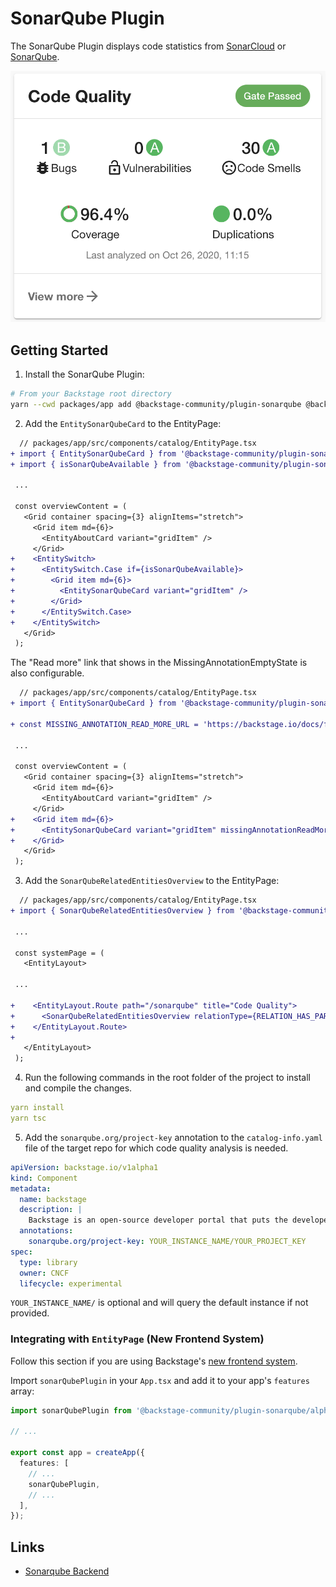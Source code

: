 # SonarQube Plugin

The SonarQube Plugin displays code statistics from [SonarCloud](https://sonarcloud.io) or [SonarQube](https://sonarqube.com).

![Sonar Card](./docs/sonar-card.png)

## Getting Started

1. Install the SonarQube Plugin:

```bash
# From your Backstage root directory
yarn --cwd packages/app add @backstage-community/plugin-sonarqube @backstage-community/plugin-sonarqube-react
```

2. Add the `EntitySonarQubeCard` to the EntityPage:

```diff
  // packages/app/src/components/catalog/EntityPage.tsx
+ import { EntitySonarQubeCard } from '@backstage-community/plugin-sonarqube';
+ import { isSonarQubeAvailable } from '@backstage-community/plugin-sonarqube-react';

 ...

 const overviewContent = (
   <Grid container spacing={3} alignItems="stretch">
     <Grid item md={6}>
       <EntityAboutCard variant="gridItem" />
     </Grid>
+    <EntitySwitch>
+      <EntitySwitch.Case if={isSonarQubeAvailable}>
+        <Grid item md={6}>
+          <EntitySonarQubeCard variant="gridItem" />
+        </Grid>
+      </EntitySwitch.Case>
+    </EntitySwitch>
   </Grid>
 );
```

The "Read more" link that shows in the MissingAnnotationEmptyState is also configurable.

```diff
  // packages/app/src/components/catalog/EntityPage.tsx
+ import { EntitySonarQubeCard } from '@backstage-community/plugin-sonarqube';

+ const MISSING_ANNOTATION_READ_MORE_URL = 'https://backstage.io/docs/features/software-catalog/descriptor';

 ...

 const overviewContent = (
   <Grid container spacing={3} alignItems="stretch">
     <Grid item md={6}>
       <EntityAboutCard variant="gridItem" />
     </Grid>
+    <Grid item md={6}>
+      <EntitySonarQubeCard variant="gridItem" missingAnnotationReadMoreUrl={MISSING_ANNOTATION_READ_MORE_URL} />
+    </Grid>
   </Grid>
 );
```

3. Add the `SonarQubeRelatedEntitiesOverview` to the EntityPage:

```diff
  // packages/app/src/components/catalog/EntityPage.tsx
+ import { SonarQubeRelatedEntitiesOverview } from '@backstage-community/plugin-sonarqube';

 ...

 const systemPage = (
   <EntityLayout>

 ...

+    <EntityLayout.Route path="/sonarqube" title="Code Quality">
+      <SonarQubeRelatedEntitiesOverview relationType={RELATION_HAS_PART} entityKind="component" />
+    </EntityLayout.Route>
+
   </EntityLayout>
 );
```

4. Run the following commands in the root folder of the project to install and compile the changes.

```yaml
yarn install
yarn tsc
```

5. Add the `sonarqube.org/project-key` annotation to the `catalog-info.yaml` file of the target repo for which code quality analysis is needed.

```yaml
apiVersion: backstage.io/v1alpha1
kind: Component
metadata:
  name: backstage
  description: |
    Backstage is an open-source developer portal that puts the developer experience first.
  annotations:
    sonarqube.org/project-key: YOUR_INSTANCE_NAME/YOUR_PROJECT_KEY
spec:
  type: library
  owner: CNCF
  lifecycle: experimental
```

`YOUR_INSTANCE_NAME/` is optional and will query the default instance if not provided.

### Integrating with `EntityPage` (New Frontend System)

Follow this section if you are using Backstage's [new frontend system](https://backstage.io/docs/frontend-system/).

Import `sonarQubePlugin` in your `App.tsx` and add it to your app's `features` array:

```typescript
import sonarQubePlugin from '@backstage-community/plugin-sonarqube/alpha';

// ...

export const app = createApp({
  features: [
    // ...
    sonarQubePlugin,
    // ...
  ],
});
```

## Links

- [Sonarqube Backend](../sonarqube-backend/README.md)
